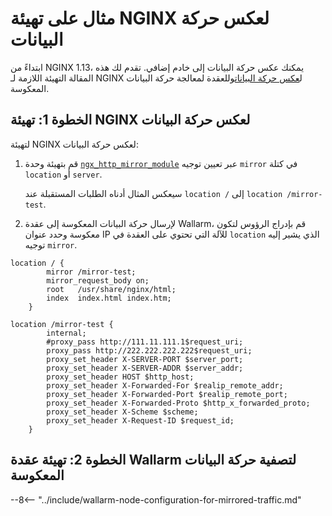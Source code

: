 # مثال على تهيئة NGINX لعكس حركة البيانات

ابتداءً من NGINX 1.13، يمكنك عكس حركة البيانات إلى خادم إضافي. تقدم لك هذه المقالة التهيئة اللازمة لـ NGINX ل[عكس حركة البيانات](overview.md)وللعقدة لمعالجة حركة البيانات المعكوسة.

## الخطوة 1: تهيئة NGINX لعكس حركة البيانات

لتهيئة NGINX لعكس حركة البيانات:

1. قم بتهيئة وحدة [`ngx_http_mirror_module`](http://nginx.org/en/docs/http/ngx_http_mirror_module.html) عبر تعيين توجيه `mirror` في كتلة `location` أو `server`.

    سيعكس المثال أدناه الطلبات المستقبلة عند `location /` إلى `location /mirror-test`.
1. لإرسال حركة البيانات المعكوسة إلى عقدة Wallarm، قم بإدراج الرؤوس لتكون معكوسة وحدد عنوان IP للآلة التي تحتوي على العقدة في `location` الذي يشير إليه توجيه `mirror`.

```
location / {
        mirror /mirror-test;
        mirror_request_body on;
        root   /usr/share/nginx/html;
        index  index.html index.htm; 
    }
    
location /mirror-test {
        internal;
        #proxy_pass http://111.11.111.1$request_uri;
        proxy_pass http://222.222.222.222$request_uri;
        proxy_set_header X-SERVER-PORT $server_port;
        proxy_set_header X-SERVER-ADDR $server_addr;
        proxy_set_header HOST $http_host;
        proxy_set_header X-Forwarded-For $realip_remote_addr;
        proxy_set_header X-Forwarded-Port $realip_remote_port;
        proxy_set_header X-Forwarded-Proto $http_x_forwarded_proto;
        proxy_set_header X-Scheme $scheme;
        proxy_set_header X-Request-ID $request_id;
    }
```

## الخطوة 2: تهيئة عقدة Wallarm لتصفية حركة البيانات المعكوسة

--8<-- "../include/wallarm-node-configuration-for-mirrored-traffic.md"